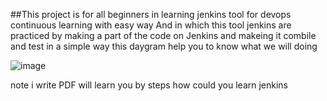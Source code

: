 ##This project is for all beginners in learning  jenkins tool for devops
continuous learning with easy way 
And in which this tool jenkins are practiced by making a part of the code on Jenkins and makeing it combile and test in a simple way
this daygram help you to know  what we will doing 



![image](https://user-images.githubusercontent.com/109382355/201735075-541be998-0883-4900-a480-26a23d951b11.png)

note
i write PDF will learn you by steps how could you learn jenkins 
